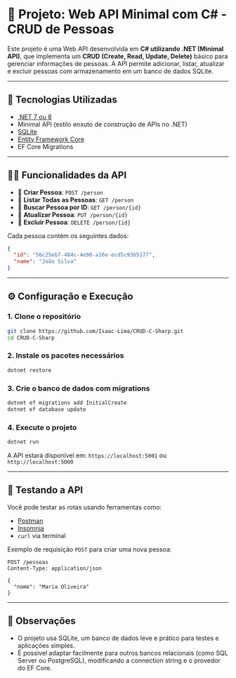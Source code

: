 # 📌 Projeto: Web API Minimal com C# - CRUD de Pessoas

Este projeto é uma Web API desenvolvida em **C# utilizando .NET (Minimal API)**, que implementa um **CRUD (Create, Read, Update, Delete)** básico para gerenciar informações de pessoas. A API permite adicionar, listar, atualizar e excluir pessoas com armazenamento em um banco de dados SQLite.

---

## 🧱 Tecnologias Utilizadas

* [.NET 7 ou 8](https://dotnet.microsoft.com/)
* Minimal API (estilo enxuto de construção de APIs no .NET)
* [SQLite](https://www.sqlite.org/)
* [Entity Framework Core](https://learn.microsoft.com/ef/)
* EF Core Migrations

---


## 🧑‍💻 Funcionalidades da API

* 🔹 **Criar Pessoa**: `POST /person`
* 🔹 **Listar Todas as Pessoas**: `GET /person`
* 🔹 **Buscar Pessoa por ID**: `GET /person/{id}`
* 🔹 **Atualizar Pessoa**: `PUT /person/{id}`
* 🔹 **Excluir Pessoa**: `DELETE /person/{id}`

Cada pessoa contém os seguintes dados:

```json
{
  "id": "56c25eb7-404c-4e90-a16e-ecd5c9365177",
  "name": "João Silva"
}
```

---

## ⚙️ Configuração e Execução

### 1. Clone o repositório

```bash
git clone https://github.com/Isaac-Lima/CRUD-C-Sharp.git
cd CRUD-C-Sharp
```

### 2. Instale os pacotes necessários

```bash
dotnet restore
```

### 3. Crie o banco de dados com migrations

```bash
dotnet ef migrations add InitialCreate
dotnet ef database update
```

### 4. Execute o projeto

```bash
dotnet run
```

A API estará disponível em: `https://localhost:5001` ou `http://localhost:5000`

---

## 🧪 Testando a API

Você pode testar as rotas usando ferramentas como:

* [Postman](https://www.postman.com/)
* [Insomnia](https://insomnia.rest/)
* `curl` via terminal

Exemplo de requisição `POST` para criar uma nova pessoa:

```http
POST /pessoas
Content-Type: application/json

{
  "nome": "Maria Oliveira"
}
```

---

## 📌 Observações

* O projeto usa SQLite, um banco de dados leve e prático para testes e aplicações simples.
* É possível adaptar facilmente para outros bancos relacionais (como SQL Server ou PostgreSQL), modificando a connection string e o provedor do EF Core.
